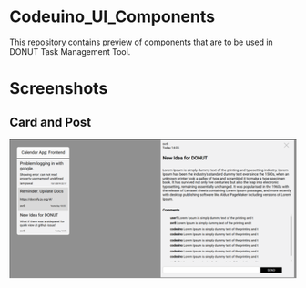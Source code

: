 # Codeuino_UI_Components
This repository contains preview of components that are to be used in DONUT Task Management Tool.
# Screenshots
## Card and Post
![Card and Post](https://github.com/svr8/Codeuino_UI_Components/blob/master/Updated_Screenshot.png)
